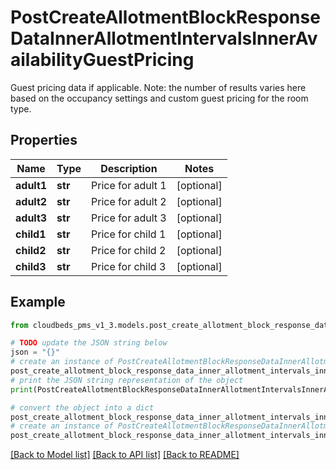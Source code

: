 # PostCreateAllotmentBlockResponseDataInnerAllotmentIntervalsInnerAvailabilityGuestPricing

Guest pricing data if applicable. Note: the number of results varies here based on the occupancy settings and custom guest pricing for the room type.

## Properties

Name | Type | Description | Notes
------------ | ------------- | ------------- | -------------
**adult1** | **str** | Price for adult 1 | [optional] 
**adult2** | **str** | Price for adult 2 | [optional] 
**adult3** | **str** | Price for adult 3 | [optional] 
**child1** | **str** | Price for child 1 | [optional] 
**child2** | **str** | Price for child 2 | [optional] 
**child3** | **str** | Price for child 3 | [optional] 

## Example

```python
from cloudbeds_pms_v1_3.models.post_create_allotment_block_response_data_inner_allotment_intervals_inner_availability_guest_pricing import PostCreateAllotmentBlockResponseDataInnerAllotmentIntervalsInnerAvailabilityGuestPricing

# TODO update the JSON string below
json = "{}"
# create an instance of PostCreateAllotmentBlockResponseDataInnerAllotmentIntervalsInnerAvailabilityGuestPricing from a JSON string
post_create_allotment_block_response_data_inner_allotment_intervals_inner_availability_guest_pricing_instance = PostCreateAllotmentBlockResponseDataInnerAllotmentIntervalsInnerAvailabilityGuestPricing.from_json(json)
# print the JSON string representation of the object
print(PostCreateAllotmentBlockResponseDataInnerAllotmentIntervalsInnerAvailabilityGuestPricing.to_json())

# convert the object into a dict
post_create_allotment_block_response_data_inner_allotment_intervals_inner_availability_guest_pricing_dict = post_create_allotment_block_response_data_inner_allotment_intervals_inner_availability_guest_pricing_instance.to_dict()
# create an instance of PostCreateAllotmentBlockResponseDataInnerAllotmentIntervalsInnerAvailabilityGuestPricing from a dict
post_create_allotment_block_response_data_inner_allotment_intervals_inner_availability_guest_pricing_from_dict = PostCreateAllotmentBlockResponseDataInnerAllotmentIntervalsInnerAvailabilityGuestPricing.from_dict(post_create_allotment_block_response_data_inner_allotment_intervals_inner_availability_guest_pricing_dict)
```
[[Back to Model list]](../README.md#documentation-for-models) [[Back to API list]](../README.md#documentation-for-api-endpoints) [[Back to README]](../README.md)


